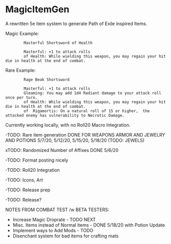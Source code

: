 # MagicItemGen
A rewritten 5e item system to generate Path of Exile inspired Items.

Magic Example:

            Masterful Shortsword of Health
            
            Masterful: +1 to attack rolls
            of Health: While wielding this weapon, you may regain your hit die in health at the end of combat.


Rare Example:

            Rage Beak Shortsword
            
            Masterful: +1 to attack rolls
            Gleaming: You may add 1d4 Radiant damage to your attack roll once per turn.
            of Health: While wielding this weapon, you may regain your hit die in health at the end of combat.
            of  Rigamortis: On a natural roll of 15 or higher,  the attacked enemy has vulnerability to Necrotic Damage.

Currently working locally, with no Roll20 Macro Integration.

-TODO: Rare item generation DONE FOR WEAPONS ARMOR AND JEWELRY AND POTIONS 5/7/20, 5/12/20, 5/15/20, 5/18/20 (TODO: JEWELS)

xTODO: Randomized Number of Affixes DONE 5/6/20

-TODO: Format posting nicely 

-TODO: Roll20 Integration 

-TODO: Icons, Art

-TODO: Release prep

-TODO: Release?


NOTES FROM COMBAT TEST /w BETA TESTERS:

- Increase Magic Droprate - TODO NEXT
- Misc. Items instead of Normal items - DONE 5/18/20 with Potion Update
- Implement ways to Add Mods - TODO
- Disenchant system for bad items for crafting mats
